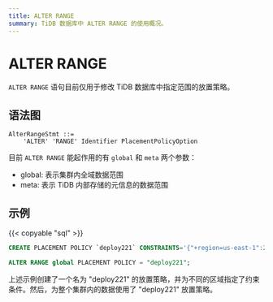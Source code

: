 ```yaml
---
title: ALTER RANGE
summary: TiDB 数据库中 ALTER RANGE 的使用概况。
---
```


# ALTER RANGE

`ALTER RANGE` 语句目前仅用于修改 TiDB 数据库中指定范围的放置策略。

## 语法图

```ebnf+diagram
AlterRangeStmt ::=
    'ALTER' 'RANGE' Identifier PlacementPolicyOption
```

目前 `ALTER RANGE` 能起作用的有 `global` 和 `meta` 两个参数：

- global: 表示集群内全域数据范围
- meta: 表示 TiDB 内部存储的元信息的数据范围

## 示例

{{< copyable "sql" >}}

```sql
CREATE PLACEMENT POLICY `deploy221` CONSTRAINTS='{"+region=us-east-1":2, "+region=us-east-2": 2, "+region=us-west-1": 1}';

ALTER RANGE global PLACEMENT POLICY = "deploy221";
```

上述示例创建了一个名为 "deploy221" 的放置策略，并为不同的区域指定了约束条件。然后，为整个集群内的数据使用了 "deploy221" 放置策略。